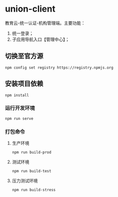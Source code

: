 # union-client
教育云-统一认证-机构管理端。主要功能：
1. 统一登录；
2. 子应用导航入口【管理中心】；

## 切换至官方源

```
npm config set registry https://registry.npmjs.org
```

## 安装项目依赖

```
npm install
```

### 运行开发环境

```
npm run serve
```

### 打包命令

1. 生产环境
   ```
   npm run build-prod
   ```
2. 测试环境
   ```
   npm run build-test
   ```
3. 压力测试环境
   ```
   npm run build-stress
   ```